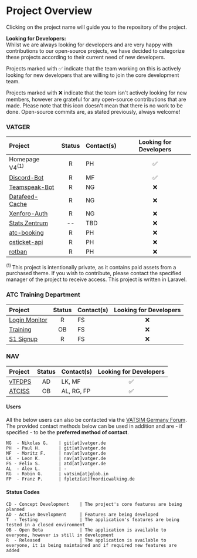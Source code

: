 <!-- START LINKS (these can be referenced in the document) -->

[VTFDPS]: https://github.com/vtfdps
[TC]: https://github.com/vatger/training
[ATCISS]: https://github.com/vatger/atciss
[LoginMonitor]: https://github.com/vatger/login-monitor
[DiscordBot]: https://github.com/vatger/discord-bot
[TsBot]: https://github.com/vatger/teamspeak-station-bot
[stats]: https://github.com/vatger/stats
[DfCache]: https://github.com/vatger/datafeed-cache
[XFAuth]: https://github.com/vatger/xenforo-auth
[S1Signup]: https://github.com/vatger/s1-signup
[AtcBooking]: https://github.com/vatger/atc-booking
[osticket-api]: https://github.com/vatger/osticket_api
[rotban]: https://github.com/vatger/rotban

<!-- END LINKS -->

# Project Overview

Clicking on the project name will guide you to the repository of the project.

**Looking for Developers:** <br/>
Whilst we are always looking for developers and are very happy with contributions to our open-source projects, we have
decided to categorize these projects according to their current need of new developers.

Projects marked with ✅ indicate
that the team working on this is actively looking for new developers that are willing to join the core development team.

Projects marked with ❌ indicate that the team isn't actively looking for new members, however are grateful for any open-source
contributions that are made. Please note that this icon doesn't mean that there is no work to be done. Open-source commits are, as stated previously, always welcome!

### VATGER

| Project                      | Status | Contact(s) | Looking for Developers |
| :--------------------------- | :----: | :--------- | :--------------------: |
| Homepage V4<sup>(1) </sup>   |   R    | PH         |           ✅           |
| [Discord-Bot][DiscordBot]    |   R    | MF         |           ✅           |
| [Teamspeak-Bot][TsBot]       |   R    | NG         |           ❌           |
| [Datafeed-Cache][DfCache]    |   R    | NG         |           ❌           |
| [Xenforo-Auth][XFAuth]       |   R    | NG         |           ❌           |
| [Stats Zentrum][stats]       |   --   | TBD        |           ❌           |
| [atc-booking][AtcBooking]    |   R    | PH         |           ❌           |
| [osticket-api][osticket-api] |   R    | PH         |           ❌           |
| [rotban][rotban]             |   R    | PH         |           ❌           |

<sup>(1) </sup> This project is intentionally private, as it contains paid assets from a purchased theme.
If you wish to contribute, please contact the specified manager of the project to receive access.
This project is written in Laravel.

### ATC Training Department

| Project                       | Status | Contact(s) | Looking for Developers |
| :---------------------------- | :----: | :--------- | :--------------------: |
| [Login Monitor][LoginMonitor] |   R    | FS         |           ❌           |
| [Training][TC]                |   OB   | FS         |           ❌           |
| [S1 Signup][S1Signup]         |   R    | FS         |           ❌           |

### NAV

| Project          | Status | Contact(s) | Looking for Developers |
| :--------------- | :----: | :--------- | :--------------------: |
| [vTFDPS][VTFDPS] |   AD   | LK, MF     |           ✅           |
| [ATCISS][ATCISS] |   OB   | AL, RG, FP |           ✅           |

<!-- ### Event

| Project      | Status | Contact(s) | Looking for Developers |
| :----------- | :----: | :--------- | :--------------------: | -->

#### Users

All the below users can also be contacted via the [VATSIM Germany Forum](https://board.vatsim-germany.org).
The provided contact methods below can be used in addition and are - if specified - to be the **preferred method of contact**.

```
NG  - Nikolas G.    | git[at]vatger.de
PH  - Paul H.       | git[at]vatger.de
MF  - Moritz F.     | nav[at]vatger.de
LK  - Leon K.       | nav[at]vatger.de
FS - Felix S.       | atd[at]vatger.de
AL  - Alex L.       | -
RG  - Robin G.      | vatsim[at]glob.in
FP  - Franz P.      | fpletz[at]fnordicwalking.de
```

#### Status Codes

```
CD - Concept Development    | The project's core features are being planned
AD - Active Development     | Features are being developed
T  - Testing                | The application's features are being tested in a closed environment
OB - Open Beta              | The application is available to everyone, however is still in development
R  - Released               | The application is available to everyone, it is being maintained and if required new features are added
```
